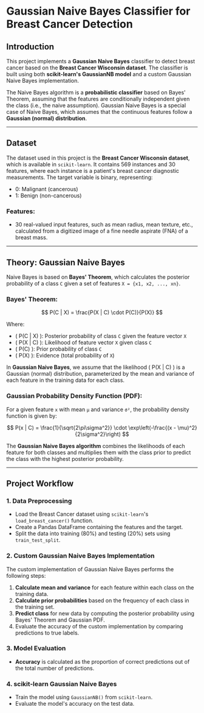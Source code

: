 # Gaussian Naive Bayes Classifier for Breast Cancer Detection

## Introduction

This project implements a **Gaussian Naive Bayes** classifier to detect breast cancer based on the **Breast Cancer Wisconsin dataset**. The classifier is built using both **scikit-learn's GaussianNB model** and a custom Gaussian Naive Bayes implementation.

The Naive Bayes algorithm is a **probabilistic classifier** based on Bayes' Theorem, assuming that the features are conditionally independent given the class (i.e., the naive assumption). Gaussian Naive Bayes is a special case of Naive Bayes, which assumes that the continuous features follow a **Gaussian (normal) distribution**.

---

## Dataset

The dataset used in this project is the **Breast Cancer Wisconsin dataset**, which is available in `scikit-learn`. It contains 569 instances and 30 features, where each instance is a patient's breast cancer diagnostic measurements. The target variable is binary, representing:
- 0: Malignant (cancerous)
- 1: Benign (non-cancerous)

### Features:
- 30 real-valued input features, such as mean radius, mean texture, etc., calculated from a digitized image of a fine needle aspirate (FNA) of a breast mass.

---

## Theory: Gaussian Naive Bayes

Naive Bayes is based on **Bayes' Theorem**, which calculates the posterior probability of a class `C` given a set of features `X = {x1, x2, ..., xn}`.

### Bayes' Theorem:
$$
P(C | X) = \frac{P(X | C) \cdot P(C)}{P(X)}
$$

Where:
- \( P(C | X) \): Posterior probability of class `C` given the feature vector `X`
- \( P(X | C) \): Likelihood of feature vector `X` given class `C`
- \( P(C) \): Prior probability of class `C`
- \( P(X) \): Evidence (total probability of `X`)

In **Gaussian Naive Bayes**, we assume that the likelihood \( P(X | C) \) is a Gaussian (normal) distribution, parameterized by the mean and variance of each feature in the training data for each class.

### Gaussian Probability Density Function (PDF):
For a given feature `x` with mean `μ` and variance `σ²`, the probability density function is given by:

$$
P(x | C) = \frac{1}{\sqrt{2\pi\sigma^2}} \cdot \exp\left(-\frac{(x - \mu)^2}{2\sigma^2}\right)
$$

The **Gaussian Naive Bayes algorithm** combines the likelihoods of each feature for both classes and multiplies them with the class prior to predict the class with the highest posterior probability.

---

## Project Workflow

### 1. Data Preprocessing
- Load the Breast Cancer dataset using `scikit-learn`'s `load_breast_cancer()` function.
- Create a Pandas DataFrame containing the features and the target.
- Split the data into training (80%) and testing (20%) sets using `train_test_split`.


### 2. Custom Gaussian Naive Bayes Implementation
The custom implementation of Gaussian Naive Bayes performs the following steps:
1. **Calculate mean and variance** for each feature within each class on the training data.
2. **Calculate prior probabilities** based on the frequency of each class in the training set.
3. **Predict class** for new data by computing the posterior probability using Bayes' Theorem and Gaussian PDF.
4. Evaluate the accuracy of the custom implementation by comparing predictions to true labels.

### 3. Model Evaluation
- **Accuracy** is calculated as the proportion of correct predictions out of the total number of predictions.

### 4. scikit-learn Gaussian Naive Bayes
- Train the model using `GaussianNB()` from `scikit-learn`.
- Evaluate the model's accuracy on the test data.
